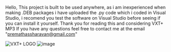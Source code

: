 Hello, This project is built to be used anywhere, as i am inexperienced when making .DEB packages i have uploaded the .py code which i coded in Visual Studio, i recomend you test the software on Visual Studio before seeing if you can install it yourself. Thank you for reading this and considering VXT+ MP3
If you have any questions feel free to contact me at the email "premathassharavan@gmail.com"


![VXT+ LOGO](https://github.com/VXTGXT/VXT-MP3/assets/170816373/8fd43254-46b0-48b1-8ec7-0006f4b9af6d)
![image](https://github.com/VXTGXT/VXT-MP3/assets/170816373/8b6043b1-ef98-4af3-b8a3-70b8c7173326)

